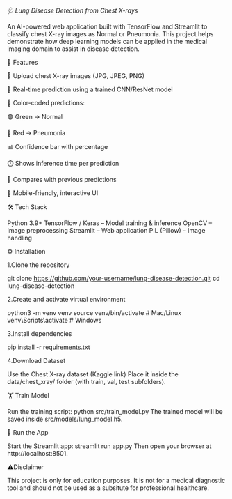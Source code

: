 *🩺 Lung Disease Detection from Chest X-rays*

An AI-powered web application built with TensorFlow and Streamlit to classify chest X-ray images as Normal or Pneumonia.
This project helps demonstrate how deep learning models can be applied in the medical imaging domain to assist in disease detection.

🚀 Features

📂 Upload chest X-ray images (JPG, JPEG, PNG)

🔎 Real-time prediction using a trained CNN/ResNet model

🎨 Color-coded predictions:

🟢 Green → Normal

🔴 Red → Pneumonia

📊 Confidence bar with percentage

⏱️ Shows inference time per prediction

🔄 Compares with previous predictions

📱 Mobile-friendly, interactive UI


🛠️ Tech Stack

Python 3.9+
TensorFlow / Keras – Model training & inference
OpenCV – Image preprocessing
Streamlit – Web application
PIL (Pillow) – Image handling

⚙️ Installation

1.Clone the repository

git clone https://github.com/your-username/lung-disease-detection.git
cd lung-disease-detection

2.Create and activate virtual environment

python3 -m venv venv
source venv/bin/activate   # Mac/Linux
venv\Scripts\activate      # Windows

3.Install dependencies

pip install -r requirements.txt

4.Download Dataset

Use the Chest X-ray dataset (Kaggle link)
Place it inside the data/chest_xray/ folder (with train, val, test subfolders).

🏋️ Train Model

Run the training script:
python src/train_model.py
The trained model will be saved inside src/models/lung_model.h5.

🔮 Run the App

Start the Streamlit app:
streamlit run app.py
Then open your browser at http://localhost:8501.

⚠️Disclaimer

This project is only for education purposes.
It is not for a medical diagnostic tool and should not be used as a subsitute for professional healthcare.
